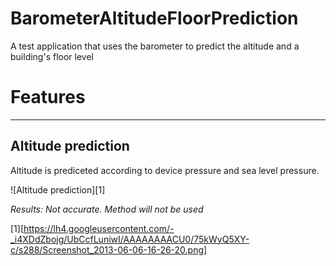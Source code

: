 BarometerAltitudeFloorPrediction
================================

A test application that uses the barometer to predict the altitude and a building's floor level

# Features

____

## Altitude prediction

Altitude is prediceted according to device pressure and sea level pressure.

![Altitude prediction][1]

*Results: Not accurate. Method will not be used*

 [1][https://lh4.googleusercontent.com/-_i4XDdZbojg/UbCcfLuniwI/AAAAAAAACU0/75kWyQ5XY-c/s288/Screenshot_2013-06-06-16-26-20.png]
